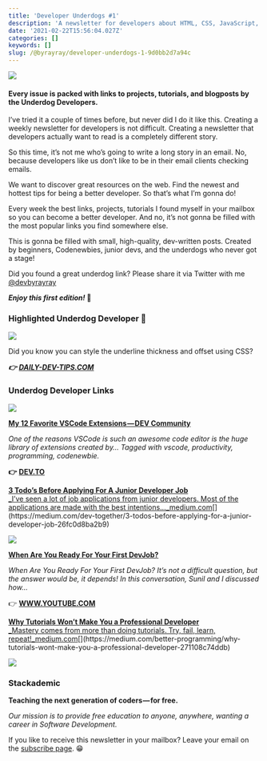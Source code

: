 ```yaml
---
title: 'Developer Underdogs #1'
description: 'A newsletter for developers about HTML, CSS, JavaScript, and much more'
date: '2021-02-22T15:56:04.027Z'
categories: []
keywords: []
slug: /@byrayray/developer-underdogs-1-9d0bb2d7a94c
---
```


![](/images/0__pHgMgUrY4kcZX3nh.jpg)

#### Every issue is packed with links to projects, tutorials, and blogposts by the Underdog Developers.

I’ve tried it a couple of times before, but never did I do it like this. Creating a weekly newsletter for developers is not difficult. Creating a newsletter that developers actually want to read is a completely different story.

So this time, it’s not me who’s going to write a long story in an email. No, because developers like us don’t like to be in their email clients checking emails.

We want to discover great resources on the web. Find the newest and hottest tips for being a better developer. So that’s what I’m gonna do!

Every week the best links, projects, tutorials I found myself in your mailbox so you can become a better developer. And no, it’s not gonna be filled with the most popular links you find somewhere else.

This is gonna be filled with small, high-quality, dev-written posts. Created by beginners, Codenewbies, junior devs, and the underdogs who never got a stage!

Did you found a great underdog link? Please share it via Twitter with me [@devbyrayray](https://twitter.com/devbyrayray?utm_campaign=Developer%20Underdogs&utm_medium=email&utm_source=Revue%20newsletter)

**_Enjoy this first edition!_ 🤗**

### Highlighted Underdog Developer 🚀

![](/images/0__SkfsOetaFGtvjv7I.jpg)

Did you know you can style the underline thickness and offset using CSS?

**_👉_** [**_DAILY-DEV-TIPS.COM_**](https://daily-dev-tips.com/posts/css-styling-the-link-underline/?utm_campaign=Developer%20Underdogs&utm_medium=email&utm_source=Revue%20newsletter)

### Underdog Developer Links

![](/images/1__Uo5fKBcDzZp0o__cvqL11iw.jpeg)

[**My 12 Favorite VSCode Extensions — DEV Community**](https://dev.to/katherinecodes/my-12-favorite-vscode-extensions-cld?utm_campaign=Developer%20Underdogs&utm_medium=email&utm_source=Revue%20newsletter)

_One of the reasons VSCode is such an awesome code editor is the huge library of extensions created by… Tagged with vscode, productivity, programming, codenewbie._

**👉** [**DEV.TO**](https://dev.to/katherinecodes/my-12-favorite-vscode-extensions-cld?utm_campaign=Developer%20Underdogs&utm_medium=email&utm_source=Revue%20newsletter)

[**3 Todo’s Before Applying For A Junior Developer Job**  
_I’ve seen a lot of job applications from junior developers. Most of the applications are made with the best intentions…_medium.com](https://medium.com/dev-together/3-todos-before-applying-for-a-junior-developer-job-26fc0d8ba2b9 "https://medium.com/dev-together/3-todos-before-applying-for-a-junior-developer-job-26fc0d8ba2b9")[](https://medium.com/dev-together/3-todos-before-applying-for-a-junior-developer-job-26fc0d8ba2b9)

![](/images/1__YMN__8ZlLbnhoIVwIDgBv7g.png)

[**When Are You Ready For Your First DevJob?**](https://www.youtube.com/watch?feature=youtu.be&utm_campaign=Developer%20Underdogs&utm_medium=email&utm_source=Revue%20newsletter&v=rOZtqTzLtPo)

_When Are You Ready For Your First DevJob? It’s not a difficult question, but the answer would be, it depends! In this conversation, Sunil and I discussed how…_

👉 [**WWW.YOUTUBE.COM**](https://www.youtube.com/watch?feature=youtu.be&utm_campaign=Developer%20Underdogs&utm_medium=email&utm_source=Revue%20newsletter&v=rOZtqTzLtPo)

[**Why Tutorials Won’t Make You a Professional Developer**  
_Mastery comes from more than doing tutorials. Try, fail, learn, repeat!_medium.com](https://medium.com/better-programming/why-tutorials-wont-make-you-a-professional-developer-271108c74ddb "https://medium.com/better-programming/why-tutorials-wont-make-you-a-professional-developer-271108c74ddb")[](https://medium.com/better-programming/why-tutorials-wont-make-you-a-professional-developer-271108c74ddb)

![](/images/0__w__a6Vj821OiexNh__.jpg)

### **Stackademic**

**Teaching the next generation of coders — for free.**

_Our mission is to provide free education to anyone, anywhere, wanting a career in Software Development._

If you like to receive this newsletter in your mailbox? Leave your email on the [subscribe page](https://www.getrevue.co/profile/devbyrayray/issues/developer-underdogs-1-387021). 😁